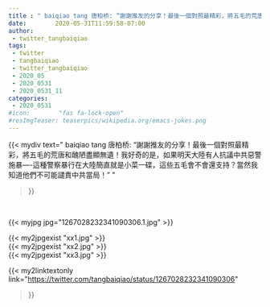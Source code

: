 ```yaml
---
title : " baiqiao tang 唐柏桥: “謝謝推友的分享！最後一個對照最精彩，將五毛的荒唐和醜陋盡顯無遺！我好奇的是，如果明天大陸有人抗議中共惡警施暴—-這種警察暴行在大陸簡直就是小菜一碟，這些五毛會不會還支持？當然我知道他們不可能譴責中共當局！”  "
date:        2020-05-31T11:59:58-07:00
author:
 - twitter_tangbaiqiao
tags:
 - twitter
 - tangbaiqiao
 - twitter_tangbaiqiao
 - 2020_05
 - 2020_0531
 - 2020_0531_11
categories:
 - 2020_0531
#icon:        "fas fa-lock-open"
#resImgTeaser: teaserpics/wikipedia.org/emacs-jokes.png
---
```


{{< mydiv text=" baiqiao tang 唐柏桥: “謝謝推友的分享！最後一個對照最精彩，將五毛的荒唐和醜陋盡顯無遺！我好奇的是，如果明天大陸有人抗議中共惡警施暴—-這種警察暴行在大陸簡直就是小菜一碟，這些五毛會不會還支持？當然我知道他們不可能譴責中共當局！”  "
>}}
<br>


 {{< myjpg jpg="1267028232341090306.1.jpg" >}}<br> 

{{< my2jpgexist "xx1.jpg" >}}<br>
{{< my2jpgexist "xx2.jpg" >}}<br>
{{< my2jpgexist "xx3.jpg" >}}<br>


{{< my2linktextonly link="https://twitter.com/tangbaiqiao/status/1267028232341090306"
>}}


<br>

